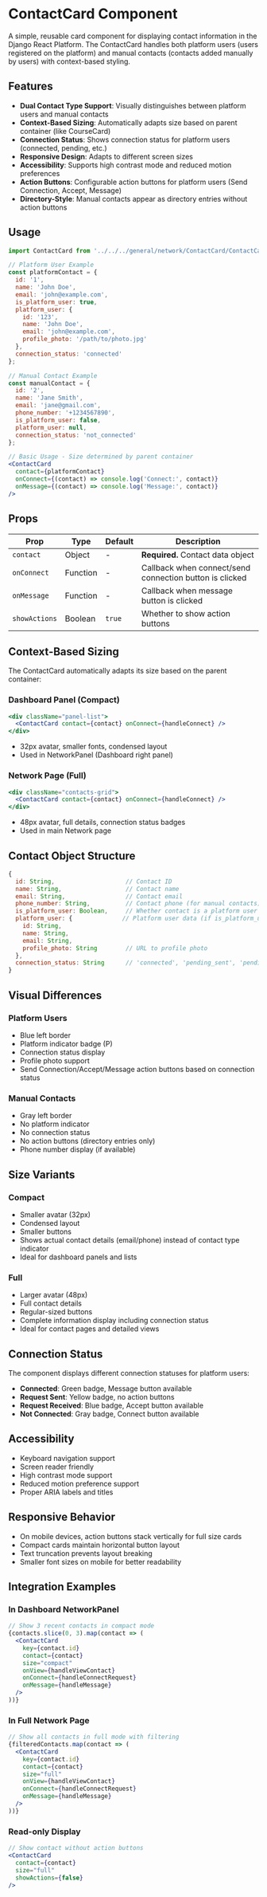 # ContactCard Component

A simple, reusable card component for displaying contact information in the Django React Platform. The ContactCard handles both platform users (users registered on the platform) and manual contacts (contacts added manually by users) with context-based styling.

## Features

- **Dual Contact Type Support**: Visually distinguishes between platform users and manual contacts
- **Context-Based Sizing**: Automatically adapts size based on parent container (like CourseCard)
- **Connection Status**: Shows connection status for platform users (connected, pending, etc.)
- **Responsive Design**: Adapts to different screen sizes
- **Accessibility**: Supports high contrast mode and reduced motion preferences
- **Action Buttons**: Configurable action buttons for platform users (Send Connection, Accept, Message)
- **Directory-Style**: Manual contacts appear as directory entries without action buttons

## Usage

```jsx
import ContactCard from '../../../general/network/ContactCard/ContactCard';

// Platform User Example
const platformContact = {
  id: '1',
  name: 'John Doe',
  email: 'john@example.com',
  is_platform_user: true,
  platform_user: {
    id: '123',
    name: 'John Doe',
    email: 'john@example.com',
    profile_photo: '/path/to/photo.jpg'
  },
  connection_status: 'connected'
};

// Manual Contact Example
const manualContact = {
  id: '2',
  name: 'Jane Smith',
  email: 'jane@gmail.com',
  phone_number: '+1234567890',
  is_platform_user: false,
  platform_user: null,
  connection_status: 'not_connected'
};

// Basic Usage - Size determined by parent container
<ContactCard
  contact={platformContact}
  onConnect={(contact) => console.log('Connect:', contact)}
  onMessage={(contact) => console.log('Message:', contact)}
/>
```

## Props

| Prop | Type | Default | Description |
|------|------|---------|-------------|
| `contact` | Object | - | **Required.** Contact data object |
| `onConnect` | Function | - | Callback when connect/send connection button is clicked |
| `onMessage` | Function | - | Callback when message button is clicked |
| `showActions` | Boolean | `true` | Whether to show action buttons |

## Context-Based Sizing

The ContactCard automatically adapts its size based on the parent container:

### Dashboard Panel (Compact)
```jsx
<div className="panel-list">
  <ContactCard contact={contact} onConnect={handleConnect} />
</div>
```
- 32px avatar, smaller fonts, condensed layout
- Used in NetworkPanel (Dashboard right panel)

### Network Page (Full)
```jsx  
<div className="contacts-grid">
  <ContactCard contact={contact} onConnect={handleConnect} />
</div>
```
- 48px avatar, full details, connection status badges
- Used in main Network page

## Contact Object Structure

```javascript
{
  id: String,                    // Contact ID
  name: String,                  // Contact name
  email: String,                 // Contact email
  phone_number: String,          // Contact phone (for manual contacts)
  is_platform_user: Boolean,     // Whether contact is a platform user
  platform_user: {              // Platform user data (if is_platform_user is true)
    id: String,
    name: String,
    email: String,
    profile_photo: String        // URL to profile photo
  },
  connection_status: String      // 'connected', 'pending_sent', 'pending_received', 'not_connected'
}
```

## Visual Differences

### Platform Users
- Blue left border
- Platform indicator badge (P)
- Connection status display
- Profile photo support
- Send Connection/Accept/Message action buttons based on connection status

### Manual Contacts
- Gray left border
- No platform indicator
- No connection status
- No action buttons (directory entries only)
- Phone number display (if available)

## Size Variants

### Compact
- Smaller avatar (32px)
- Condensed layout
- Smaller buttons
- Shows actual contact details (email/phone) instead of contact type indicator
- Ideal for dashboard panels and lists

### Full
- Larger avatar (48px)
- Full contact details
- Regular-sized buttons
- Complete information display including connection status
- Ideal for contact pages and detailed views

## Connection Status

The component displays different connection statuses for platform users:

- **Connected**: Green badge, Message button available
- **Request Sent**: Yellow badge, no action buttons
- **Request Received**: Blue badge, Accept button available
- **Not Connected**: Gray badge, Connect button available

## Accessibility

- Keyboard navigation support
- Screen reader friendly
- High contrast mode support
- Reduced motion preference support
- Proper ARIA labels and titles

## Responsive Behavior

- On mobile devices, action buttons stack vertically for full size cards
- Compact cards maintain horizontal button layout
- Text truncation prevents layout breaking
- Smaller font sizes on mobile for better readability

## Integration Examples

### In Dashboard NetworkPanel
```jsx
// Show 3 recent contacts in compact mode
{contacts.slice(0, 3).map(contact => (
  <ContactCard
    key={contact.id}
    contact={contact}
    size="compact"
    onView={handleViewContact}
    onConnect={handleConnectRequest}
    onMessage={handleMessage}
  />
))}
```

### In Full Network Page
```jsx
// Show all contacts in full mode with filtering
{filteredContacts.map(contact => (
  <ContactCard
    key={contact.id}
    contact={contact}
    size="full"
    onView={handleViewContact}
    onConnect={handleConnectRequest}
    onMessage={handleMessage}
  />
))}
```

### Read-only Display
```jsx
// Show contact without action buttons
<ContactCard
  contact={contact}
  size="full"
  showActions={false}
/>
```
